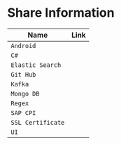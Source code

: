 # Share Information

| Name              | Link |
| ----------------- | ---- |
| `Android`         |
| `C#`              |
| `Elastic Search`  |
| `Git Hub`         |
| `Kafka`           |
| `Mongo DB`        |
| `Regex`           |
| `SAP CPI`         |
| `SSL Certificate` |
| `UI`              |